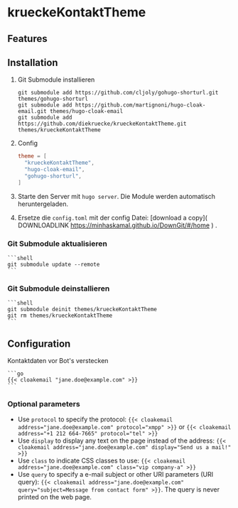 # krueckeKontaktTheme

## Features

## Installation

1. Git Submodule installieren

    ```shell
    git submodule add https://github.com/cljoly/gohugo-shorturl.git themes/gohugo-shorturl
    git submodule add https://github.com/martignoni/hugo-cloak-email.git themes/hugo-cloak-email
    git submodule add https://github.com/diekruecke/krueckeKontaktTheme.git themes/krueckeKontaktTheme
    ```

2. Config

    ```toml
    theme = [
      "krueckeKontaktTheme",
      "hugo-cloak-email",
      "gohugo-shorturl",
    ]
    ```

3. Starte den Server mit `hugo server`. Die Module werden automatisch heruntergeladen.

4. Ersetze die `config.toml` mit der config Datei: [download a copy]( DOWNLOADLINK https://minhaskamal.github.io/DownGit/#/home ) .

### Git Submodule aktualisieren

    ```shell
    git submodule update --remote
    ```

### Git Submodule deinstallieren

    ```shell
    git submodule deinit themes/krueckeKontaktTheme
    git rm themes/krueckeKontaktTheme
    ```


## Configuration

Kontaktdaten vor Bot's verstecken  

    ```go
    {{< cloakemail "jane.doe@example.com" >}}
    ```

### Optional parameters

- Use `protocol` to specify the protocol: `{{< cloakemail address="jane.doe@example.com" protocol="xmpp" >}}` or `{{< cloakemail address="+1 212 664-7665" protocol="tel" >}}`
- Use `display` to display any text on the page instead of the address: `{{< cloakemail address="jane.doe@example.com" display="Send us a mail!" >}}`
- Use `class` to indicate CSS classes to use: `{{< cloakemail address="jane.doe@example.com" class="vip company-a" >}}`
- Use `query` to specify a e-mail subject or other URI parameters (URI query): `{{< cloakemail address="jane.doe@example.com" query="subject=Message from contact form" >}}`. The query is never printed on the web page.